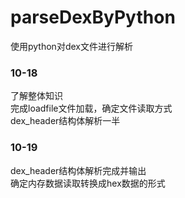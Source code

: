 # parseDexByPython
 使用python对dex文件进行解析  
### 10-18  
   了解整体知识  
   完成loadfile文件加载，确定文件读取方式  
 dex_header结构体解析一半  
### 10-19  
 dex_header结构体解析完成并输出  
 确定内存数据读取转换成hex数据的形式  
